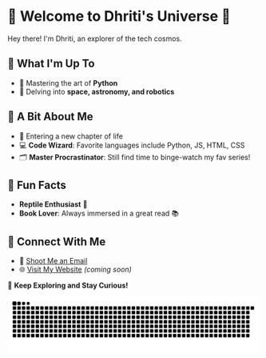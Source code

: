 # 🌌 Welcome to Dhriti's Universe 🌌

Hey there! I'm Dhriti, an explorer of the tech cosmos.

## 🌟 What I'm Up To

- 🌱 Mastering the art of **Python**
- 🚀 Delving into **space, astronomy, and robotics**

## 🚀 A Bit About Me

- 🌠 Entering a new chapter of life
- 💻 **Code Wizard**: Favorite languages include Python, JS, HTML, CSS
- 🗂️ **Master Procrastinator**: Still find time to binge-watch my fav series!

## 📖 Fun Facts

- **Reptile Enthusiast** 🦎
- **Book Lover**: Always immersed in a great read 📚

## 📡 Connect With Me

- 📧 [Shoot Me an Email](mailto:7@gmail.com)
- 🌐 [Visit My Website](#) *(coming soon)*

🚀 **Keep Exploring and Stay Curious!**

![commit eating snake](https://github.com/DhRiTiD/DhRiTiD/blob/manual-run-output/only-svg/github-contribution-grid-snake-dark.svg)
